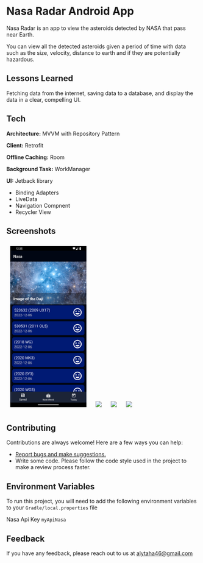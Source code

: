# Nasa Radar Android App

Nasa Radar is an app to view the asteroids detected by NASA that pass near Earth.

You can view all the detected asteroids given a period of time with data such as the size, velocity,
distance to earth and if they are potentially hazardous.

## Lessons Learned

Fetching data from the internet, saving data to a database, and display the data in a clear,
compelling UI.

## Tech

**Architecture:** MVVM with Repository Pattern

**Client:** Retrofit

**Offline Caching:** Room

**Background Task:** WorkManager

**UI:** Jetback library

- Binding Adapters
- LiveData
- Navigation Compnent
- Recycler View

## Screenshots

[<img src="/readme/Screenshot_1.jpg" width="200"
hspace="10" vspace="10">](/readme/Screenshot_1.png)
[<img src="/readme/Screenshot_2.jpg" width="200"
hspace="10" vspace="10">](/readme/Screenshot_2.png)
[<img src="/readme/Screenshot_3.jpg" width="200"
hspace="10" vspace="10">](/readme/Screenshot_3.png)
[<img src="/readme/Screenshot_4.jpg" width="200"
hspace="10" vspace="10">](/readme/Screenshot_4.png)

## Contributing

Contributions are always welcome! Here are a few ways you can help:

- [Report bugs and make suggestions.](https://github.com/alytaha46/NasaApp/issues)
- Write some code. Please follow the code style used in the project to make a review process faster.

## Environment Variables

To run this project, you will need to add the following environment variables to
your `Gradle/local.properties` file

Nasa Api Key `myApiNasa`

## Feedback

If you have any feedback, please reach out to us at alytaha46@gmail.com

